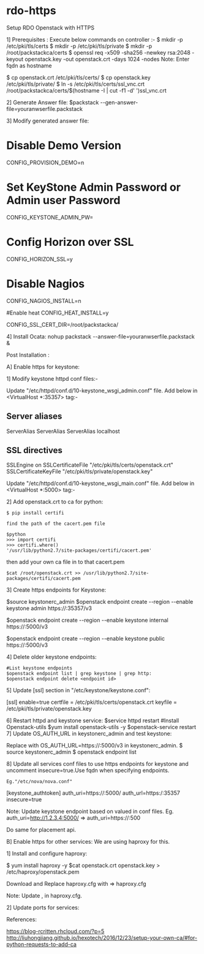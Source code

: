 # rdo-https
Setup RDO Openstack with HTTPS

1] Prerequisites :
Execute below commands on controller :-
$ mkdir -p  /etc/pki/tls/certs
$ mkdir -p  /etc/pki/tls/private
$ mkdir -p /root/packstackca/certs
$ openssl req -x509 -sha256 -newkey rsa:2048 -keyout openstack.key -out openstack.crt -days 1024 -nodes
Note: Enter fqdn as hostname

$ cp openstack.crt /etc/pki/tls/certs/
$ cp openstack.key /etc/pki/tls/private/
$ ln -s /etc/pki/tls/certs/ssl_vnc.crt /root/packstackca/certs/$(hostname  -I | cut -f1 -d' ')ssl_vnc.crt

2] Generate Answer file:
$packstack --gen-answer-file=youranwserfile.packstack

3] Modify generated answer file:

# Disable Demo Version
CONFIG_PROVISION_DEMO=n

# Set KeyStone Admin Password or Admin user Password
CONFIG_KEYSTONE_ADMIN_PW=<password>

# Config Horizon over SSL
CONFIG_HORIZON_SSL=y

# Disable Nagios
CONFIG_NAGIOS_INSTALL=n

#Enable heat
CONFIG_HEAT_INSTALL=y

CONFIG_SSL_CERT_DIR=/root/packstackca/

4] Install Ocata: 
nohup packstack --answer-file=youranwserfile.packstack &




Post Installation :

A] Enable https for keystone:

1] Modify keystone httpd conf files:-

Update "/etc/httpd/conf.d/10-keystone_wsgi_admin.conf" file. Add below in <VirtualHost *:35357> tag:-

  ## Server aliases
  ServerAlias <ip>
  ServerAlias <fqdn>
  ServerAlias localhost

  ## SSL directives
  SSLEngine on
  SSLCertificateFile      "/etc/pki/tls/certs/openstack.crt"
  SSLCertificateKeyFile   "/etc/pki/tls/private/openstack.key"

Update "/etc/httpd/conf.d/10-keystone_wsgi_main.conf" file. Add below in <VirtualHost *:5000> tag:-

2] Add openstack.crt to ca for python:

	$ pip install certifi

	find the path of the cacert.pem file

	$python
	>>> import certifi
	>>> certifi.where()
	'/usr/lib/python2.7/site-packages/certifi/cacert.pem'

then add your own ca file in to that cacert.pem

	$cat /root/openstack.crt >> /usr/lib/python2.7/site-packages/certifi/cacert.pem

3] Create https endpoints for Keystone:

$source keystonerc_admin
$openstack endpoint create --region <Region> --enable keystone admin https://<fqdn>:35357/v3 

$openstack endpoint create --region <region> --enable keystone internal https://<fqdn>:5000/v3

$openstack endpoint create --region <region> --enable keystone public https://<fqdn>:5000/v3

4] Delete older keystone endpoints:

	#List keystone endpoints
	$openstack endpoint list | grep keystone | grep http:
	$openstack endpoint delete <endpoint id>

5] Update [ssl] section in "/etc/keystone/keystone.conf":

[ssl]
enable=true
certfile = /etc/pki/tls/certs/openstack.crt
keyfile = /etc/pki/tls/private/openstack.key

6] Restart httpd and keystone service:
	$service httpd restart
	#Install Openstack-utils
	$yum install openstack-utils -y
	$openstack-service restart
7] Update OS_AUTH_URL in keystonerc_admin and test keystone:

Replace with OS_AUTH_URL=https://<fqdn>:5000/v3 in keystonerc_admin.
$ source keystonerc_admin
$ openstack endpoint list
	
8] Update all services conf files to use https endpoints for keystone and uncomment insecure=true.Use fqdn when specifying endpoints.

	Eg."/etc/nova/nova.conf"
[keystone_authtoken]
auth_uri=https://<fqdn>:5000/
auth_url=https:/<fqdn>:35357
insecure=true

Note: Update keystone endpoint based on valued in conf files.
Eg. auth_uri=http://1.2.3.4:5000/ ⇒  auth_uri=https://<fqdn>:500

Do same for placement api.

B] Enable https for other services:
We are using haproxy for this.

1] Install and configure haproxy:

$ yum install haproxy -y
$cat openstack.crt openstack.key > /etc/haproxy/openstack.pem

Download and Replace haproxy.cfg with ⇒  haproxy.cfg

Note: Update <fqdn>, <ip> in haproxy.cfg.

2] Update ports for services:













References:

https://blog-rcritten.rhcloud.com/?p=5
http://liuhongjiang.github.io/hexotech/2016/12/23/setup-your-own-ca/#for-python-requests-to-add-ca